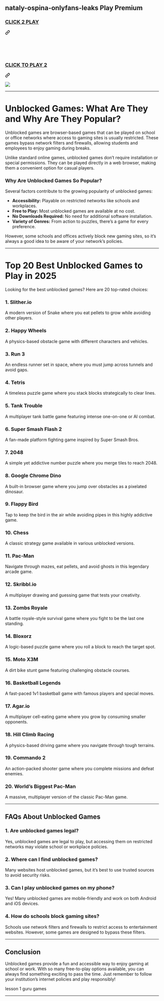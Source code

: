 ## nataly-ospina-onlyfans-leaks Play Premium

<h3 class="heading-element" dir="auto"><a href="https://github-about.blogspot.com/2025/02/skool-games.html" rel="nofollow">CLICK 2 PLAY</a></h3><a id="user-content-click-2-play" class="anchor" aria-label="Permalink: CLICK 2 PLAY" href="#click-2-play"><svg class="octicon octicon-link" viewBox="0 0 16 16" version="1.1" width="16" height="16" aria-hidden="true"><path d="m7.775 3.275 1.25-1.25a3.5 3.5 0 1 1 4.95 4.95l-2.5 2.5a3.5 3.5 0 0 1-4.95 0 .751.751 0 0 1 .018-1.042.751.751 0 0 1 1.042-.018 1.998 1.998 0 0 0 2.83 0l2.5-2.5a2.002 2.002 0 0 0-2.83-2.83l-1.25 1.25a.751.751 0 0 1-1.042-.018.751.751 0 0 1-.018-1.042Zm-4.69 9.64a1.998 1.998 0 0 0 2.83 0l1.25-1.25a.751.751 0 0 1 1.042.018.751.751 0 0 1 .018 1.042l-1.25 1.25a3.5 3.5 0 1 1-4.95-4.95l2.5-2.5a3.5 3.5 0 0 1 4.95 0 .751.751 0 0 1-.018 1.042.751.751 0 0 1-1.042.018 1.998 1.998 0 0 0-2.83 0l-2.5 2.5a1.998 1.998 0 0 0 0 2.83Z"></path></svg></a></div>
<p dir="auto"><br><br><br></p>
<div class="markdown-heading" dir="auto"><h3 class="heading-element" dir="auto">
<p dir="auto"><a href="https://github-about.blogspot.com/2025/02/skool-games.html" rel="nofollow">CLICK TO PLAY 2</a></p>
</h3><a id="user-content-click-to-play-2" class="anchor" aria-label="Permalink: CLICK TO PLAY 2" href="#click-to-play-2"><svg class="octicon octicon-link" viewBox="0 0 16 16" version="1.1" width="16" height="16" aria-hidden="true"><path d="m7.775 3.275 1.25-1.25a3.5 3.5 0 1 1 4.95 4.95l-2.5 2.5a3.5 3.5 0 0 1-4.95 0 .751.751 0 0 1 .018-1.042.751.751 0 0 1 1.042-.018 1.998 1.998 0 0 0 2.83 0l2.5-2.5a2.002 2.002 0 0 0-2.83-2.83l-1.25 1.25a.751.751 0 0 1-1.042-.018.751.751 0 0 1-.018-1.042Zm-4.69 9.64a1.998 1.998 0 0 0 2.83 0l1.25-1.25a.751.751 0 0 1 1.042.018.751.751 0 0 1 .018 1.042l-1.25 1.25a3.5 3.5 0 1 1-4.95-4.95l2.5-2.5a3.5 3.5 0 0 1 4.95 0 .751.751 0 0 1-.018 1.042.751.751 0 0 1-1.042.018 1.998 1.998 0 0 0-2.83 0l-2.5 2.5a1.998 1.998 0 0 0 0 2.83Z"></path></svg></a></div>
<p dir="auto"><a href="https://github-about.blogspot.com/2025/02/skool-games.html" rel="nofollow"><img src="httpss://camo.githubusercontent.com/225fb785fe11fdd6f6e514b30a8b75dbadef3b044ae40c98256b6b4327398176/68747470733a2f2f636c65617263616368652e73746f72652f67616d65732e706e67" data-canonical-src="httpss://clearcache.store/games.png" style="max-width: 100%;"></a></p>

---

# **Unblocked Games: What Are They and Why Are They Popular?**  

Unblocked games are browser-based games that can be played on school or office networks where access to gaming sites is usually restricted. These games bypass network filters and firewalls, allowing students and employees to enjoy gaming during breaks.  

Unlike standard online games, unblocked games don’t require installation or special permissions. They can be played directly in a web browser, making them a convenient option for casual players.  

### **Why Are Unblocked Games So Popular?**  
Several factors contribute to the growing popularity of unblocked games:  

- **Accessibility:** Playable on restricted networks like schools and workplaces.  
- **Free to Play:** Most unblocked games are available at no cost.  
- **No Downloads Required:** No need for additional software installation.  
- **Variety of Genres:** From action to puzzles, there’s a game for every preference.  

However, some schools and offices actively block new gaming sites, so it’s always a good idea to be aware of your network’s policies.  

---

# **Top 20 Best Unblocked Games to Play in 2025**  

Looking for the best unblocked games? Here are 20 top-rated choices:  

### **1. Slither.io**  
A modern version of Snake where you eat pellets to grow while avoiding other players.  

### **2. Happy Wheels**  
A physics-based obstacle game with different characters and vehicles.  

### **3. Run 3**  
An endless runner set in space, where you must jump across tunnels and avoid gaps.  

### **4. Tetris**  
A timeless puzzle game where you stack blocks strategically to clear lines.  

### **5. Tank Trouble**  
A multiplayer tank battle game featuring intense one-on-one or AI combat.  

### **6. Super Smash Flash 2**  
A fan-made platform fighting game inspired by Super Smash Bros.  

### **7. 2048**  
A simple yet addictive number puzzle where you merge tiles to reach 2048.  

### **8. Google Chrome Dino**  
A built-in browser game where you jump over obstacles as a pixelated dinosaur.  

### **9. Flappy Bird**  
Tap to keep the bird in the air while avoiding pipes in this highly addictive game.  

### **10. Chess**  
A classic strategy game available in various unblocked versions.  

### **11. Pac-Man**  
Navigate through mazes, eat pellets, and avoid ghosts in this legendary arcade game.  

### **12. Skribbl.io**  
A multiplayer drawing and guessing game that tests your creativity.  

### **13. Zombs Royale**  
A battle royale-style survival game where you fight to be the last one standing.  

### **14. Bloxorz**  
A logic-based puzzle game where you roll a block to reach the target spot.  

### **15. Moto X3M**  
A dirt bike stunt game featuring challenging obstacle courses.  

### **16. Basketball Legends**  
A fast-paced 1v1 basketball game with famous players and special moves.  

### **17. Agar.io**  
A multiplayer cell-eating game where you grow by consuming smaller opponents.  

### **18. Hill Climb Racing**  
A physics-based driving game where you navigate through tough terrains.  

### **19. Commando 2**  
An action-packed shooter game where you complete missions and defeat enemies.  

### **20. World’s Biggest Pac-Man**  
A massive, multiplayer version of the classic Pac-Man game.  

---

## **FAQs About Unblocked Games**  

### **1. Are unblocked games legal?**  
Yes, unblocked games are legal to play, but accessing them on restricted networks may violate school or workplace policies.  

### **2. Where can I find unblocked games?**  
Many websites host unblocked games, but it’s best to use trusted sources to avoid security risks.  

### **3. Can I play unblocked games on my phone?**  
Yes! Many unblocked games are mobile-friendly and work on both Android and iOS devices.  

### **4. How do schools block gaming sites?**  
Schools use network filters and firewalls to restrict access to entertainment websites. However, some games are designed to bypass these filters.  

---

## **Conclusion**  
Unblocked games provide a fun and accessible way to enjoy gaming at school or work. With so many free-to-play options available, you can always find something exciting to pass the time. Just remember to follow your institution’s internet policies and play responsibly!  

lesson 1 guru games

---